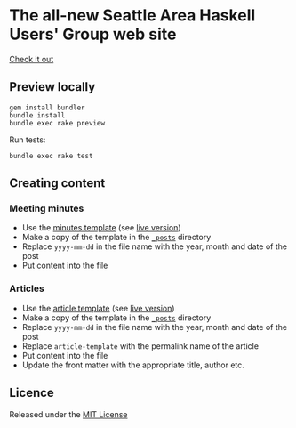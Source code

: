 # The all-new Seattle Area Haskell Users' Group web site

[Check it out][seahug]

## Preview locally

```
gem install bundler
bundle install
bundle exec rake preview
```

Run tests:

```
bundle exec rake test
```

## Creating content

### Meeting minutes

* Use the [minutes template][minutes-template] (see [live version][minutes-live])
* Make a copy of the template in the [`_posts`][posts] directory
* Replace `yyyy-mm-dd` in the file name with the year, month and date of the post
* Put content into the file

### Articles

* Use the [article template][article-template] (see [live version][article-live])
* Make a copy of the template in the [`_posts`][posts] directory
* Replace `yyyy-mm-dd` in the file name with the year, month and date of the post
* Replace `article-template` with the permalink name of the article
* Put content into the file
* Update the front matter with the appropriate title, author etc.

## Licence

Released under the [MIT License][licence]

[article-live]: http://seattlehaskell.org/yyyy-mm-dd-article-template
[article-template]: yyyy-mm-dd-article-template.md
[licence]: LICENSE
[minutes-live]: http://seattlehaskell.org/yyyy-mm-dd-minutes
[minutes-template]: yyyy-mm-dd-minutes.md
[posts]: /posts
[seahug]: http://seattlehaskell.org/
